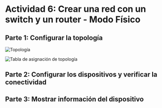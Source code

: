 # Actividad 6: Crear una red con un switch y un router - Modo Físico


## Parte 1: Configurar la topología

![Topología](https://github.com/noemiAC/CDR/assets/168385917/5edef136-ac44-41d5-919a-d802ae41f057)

![Tabla de asignación de topología](https://github.com/noemiAC/CDR/assets/168385917/1bb8d4d3-5269-4279-a794-f1fc88ac51a6)















## Parte 2: Configurar los dispositivos y verificar la conectividad


## Parte 3: Mostrar información del dispositivo
